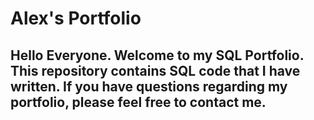 # Alex's Portfolio

## Hello Everyone. Welcome to my SQL Portfolio. This repository contains SQL code that I have written. If you have questions regarding my portfolio, please feel free to contact me. 
